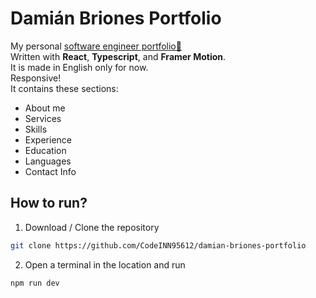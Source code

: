 # Damián Briones Portfolio

My personal [software engineer portfolio🔗]()  
Written with **React**, **Typescript**, and **Framer Motion**.  
It is made in English only for now.  
Responsive!  
It contains these sections:

- About me
- Services
- Skills
- Experience
- Education
- Languages
- Contact Info

## How to run?

1. Download / Clone the repository

```bash
git clone https://github.com/CodeINN95612/damian-briones-portfolio
```

2. Open a terminal in the location and run

```bash
npm run dev
```

